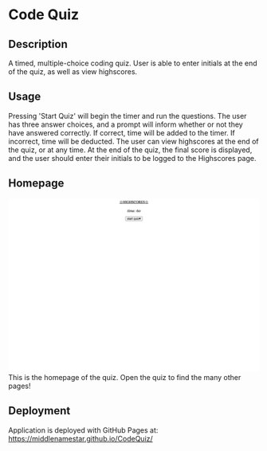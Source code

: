 # Code Quiz

## Description
A timed, multiple-choice coding quiz. User is able to enter initials at the end of the quiz, as well as view highscores.

## Usage
Pressing 'Start Quiz' will begin the timer and run the questions. The user has three answer choices, and a prompt will inform whether or not they have answered correctly. If correct, time will be added to the timer. If incorrect, time will be deducted. The user can view highscores at the end of the quiz, or at any time. At the end of the quiz, the final score is displayed, and the user should enter their initials to be logged to the Highscores page.

## Homepage
![Home page of the quiz features 'Highscores' link written in black against white background, timer element with 60 seconds, and Start Quiz button."](./assets/images/codeQuiz.png)
This is the homepage of the quiz. Open the quiz to find the many other pages!

## Deployment
Application is deployed with GitHub Pages at: https://middlenamestar.github.io/CodeQuiz/